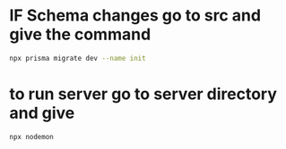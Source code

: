 # IF Schema changes go to src and give the command
```bash
npx prisma migrate dev --name init
```

# to run server go to server directory and give
```bash
npx nodemon
```